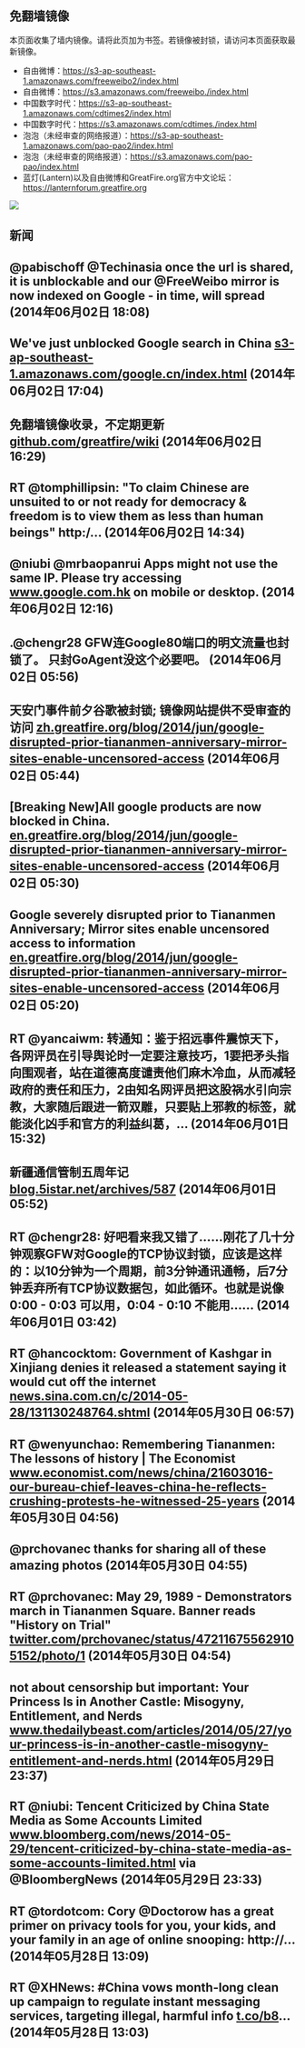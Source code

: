## 免翻墙镜像
本页面收集了墙内镜像。请将此页加为书签。若镜像被封锁，请访问本页面获取最新镜像。
* 自由微博：https://s3-ap-southeast-1.amazonaws.com/freeweibo2/index.html
* 自由微博：https://s3.amazonaws.com/freeweibo./index.html
* 中国数字时代：https://s3-ap-southeast-1.amazonaws.com/cdtimes2/index.html
* 中国数字时代：https://s3.amazonaws.com/cdtimes./index.html
* 泡泡（未经审查的网络报道）：https://s3-ap-southeast-1.amazonaws.com/pao-pao2/index.html
* 泡泡（未经审查的网络报道）：https://s3.amazonaws.com/pao-pao/index.html
* 蓝灯(Lantern)以及自由微博和GreatFire.org官方中文论坛：https://lanternforum.greatfire.org

<img src="https://raw.githubusercontent.com/greatfire/z/master/logos.gif" />

## 新闻
@pabischoff @Techinasia once the url is shared, it is unblockable and our @FreeWeibo mirror is now indexed on Google - in time, will spread (2014年06月02日 18:08)
 ---
We've just unblocked Google search in China <a href="https://s3-ap-southeast-1.amazonaws.com/google.cn/index.html">s3-ap-southeast-1.amazonaws.com/google.cn/index.html</a> (2014年06月02日 17:04)
 ---
免翻墙镜像收录，不定期更新 <a href="https://github.com/greatfire/wiki">github.com/greatfire/wiki</a> (2014年06月02日 16:29)
 ---
RT @tomphillipsin: "To claim Chinese are unsuited to or not ready for democracy &amp; freedom is to view them as less than human beings" http:/… (2014年06月02日 14:34)
 ---
@niubi @mrbaopanrui Apps might not use the same IP. Please try accessing <a href="http://www.google.com.hk">www.google.com.hk</a> on mobile or desktop. (2014年06月02日 12:16)
 ---
.@chengr28 GFW连Google80端口的明文流量也封锁了。 只封GoAgent没这个必要吧。 (2014年06月02日 05:56)
 ---
天安门事件前夕谷歌被封锁; 镜像网站提供不受审查的访问 <a href="https://zh.greatfire.org/blog/2014/jun/google-disrupted-prior-tiananmen-anniversary-mirror-sites-enable-uncensored-access">zh.greatfire.org/blog/2014/jun/google-disrupted-prior-tiananmen-anniversary-mirror-sites-enable-uncensored-access</a> (2014年06月02日 05:44)
 ---
[Breaking New]All google products are now blocked in China. <a href="https://en.greatfire.org/blog/2014/jun/google-disrupted-prior-tiananmen-anniversary-mirror-sites-enable-uncensored-access">en.greatfire.org/blog/2014/jun/google-disrupted-prior-tiananmen-anniversary-mirror-sites-enable-uncensored-access</a> (2014年06月02日 05:30)
 ---
Google severely disrupted prior to Tiananmen Anniversary; Mirror sites enable uncensored access to information <a href="https://en.greatfire.org/blog/2014/jun/google-disrupted-prior-tiananmen-anniversary-mirror-sites-enable-uncensored-access">en.greatfire.org/blog/2014/jun/google-disrupted-prior-tiananmen-anniversary-mirror-sites-enable-uncensored-access</a> (2014年06月02日 05:20)
 ---
RT @yancaiwm: 转通知：鉴于招远事件震惊天下，各网评员在引导舆论时一定要注意技巧，1要把矛头指向围观者，站在道德高度谴责他们麻木冷血，从而减轻政府的责任和压力，2由知名网评员把这股祸水引向宗教，大家随后跟进一箭双雕，只要贴上邪教的标签，就能淡化凶手和官方的利益纠葛，… (2014年06月01日 15:32)
 ---
新疆通信管制五周年记 <a href="http://blog.5istar.net/archives/587">blog.5istar.net/archives/587</a> (2014年06月01日 05:52)
 ---
RT @chengr28: 好吧看来我又错了……刚花了几十分钟观察GFW对Google的TCP协议封锁，应该是这样的：以10分钟为一个周期，前3分钟通讯通畅，后7分钟丢弃所有TCP协议数据包，如此循环。也就是说像 0:00 - 0:03 可以用，0:04 - 0:10 不能用…… (2014年06月01日 03:42)
 ---
RT @hancocktom: Government of Kashgar in Xinjiang denies it released a statement saying it would cut off the internet <a href="http://news.sina.com.cn/c/2014-05-28/131130248764.shtml?bsh_bid=416061313&utm_content=buffer88b09&utm_medium=social&utm_source=twitter.com&utm_campaign=buffer">news.sina.com.cn/c/2014-05-28/131130248764.shtml</a> (2014年05月30日 06:57)
 ---
RT @wenyunchao: Remembering Tiananmen: The lessons of history | The Economist <a href="http://www.economist.com/news/china/21603016-our-bureau-chief-leaves-china-he-reflects-crushing-protests-he-witnessed-25-years">www.economist.com/news/china/21603016-our-bureau-chief-leaves-china-he-reflects-crushing-protests-he-witnessed-25-years</a> (2014年05月30日 04:56)
 ---
@prchovanec thanks for sharing all of these amazing photos (2014年05月30日 04:55)
 ---
RT @prchovanec: May 29, 1989 - Demonstrators march in Tiananmen Square. Banner reads "History on Trial" <a href="https://twitter.com/prchovanec/status/472116755629105152/photo/1">twitter.com/prchovanec/status/472116755629105152/photo/1</a> (2014年05月30日 04:54)
 ---
not about censorship but important: Your Princess Is in Another Castle: Misogyny, Entitlement, and Nerds <a href="http://www.thedailybeast.com/articles/2014/05/27/your-princess-is-in-another-castle-misogyny-entitlement-and-nerds.html">www.thedailybeast.com/articles/2014/05/27/your-princess-is-in-another-castle-misogyny-entitlement-and-nerds.html</a> (2014年05月29日 23:37)
 ---
RT @niubi: Tencent Criticized by China State Media as Some Accounts Limited <a href="http://www.bloomberg.com/news/2014-05-29/tencent-criticized-by-china-state-media-as-some-accounts-limited.html">www.bloomberg.com/news/2014-05-29/tencent-criticized-by-china-state-media-as-some-accounts-limited.html</a> via @BloombergNews (2014年05月29日 23:33)
 ---
RT @tordotcom: Cory @Doctorow has a great primer on privacy tools for you, your kids, and your family in an age of online snooping: http://… (2014年05月28日 13:09)
 ---
RT @XHNews: #China vows month-long clean up campaign to regulate instant messaging services, targeting illegal, harmful info <a href="http://t.co/b8">t.co/b8</a>… (2014年05月28日 13:03)
 ---
